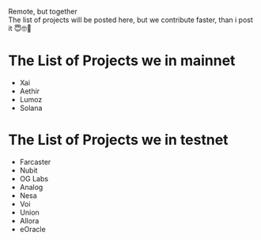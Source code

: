 Remote, but together\
The list of projects will be posted here, but we contribute faster, than i post it 😇🤓🤗

# The List of Projects we in mainnet

- Xai
- Aethir
- Lumoz
- Solana

# The List of Projects we in testnet

- Farcaster
- Nubit
- OG Labs
- Analog
- Nesa
- Voi
- Union
- Allora
- eOracle
